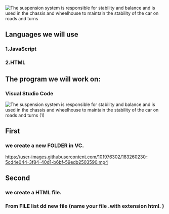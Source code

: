 ![The suspension system is responsible for stability and balance and is used in the chassis and wheelhouse to maintain the stability of the car on roads and turns](https://user-images.githubusercontent.com/101976302/183256536-3b81f897-7fd3-4ff6-8d95-3299cfd0028f.gif)
## Languages we will use
### 1.JavaScript
### 2.HTML
## The program we will work on:
### Visual Studio Code
![The suspension system is responsible for stability and balance and is used in the chassis and wheelhouse to maintain the stability of the car on roads and turns  (1)](https://user-images.githubusercontent.com/101976302/183260155-878bf984-6c95-4a8d-a715-7a6e5a78cbd0.gif)


## First 
### we create a new FOLDER in VC.

https://user-images.githubusercontent.com/101976302/183260230-5cd4e044-3f84-40d1-b6bf-59edb2503590.mp4

## Second 
###  we create a HTML file.
### From FILE list dd new file (name your file .with extension  html. )




